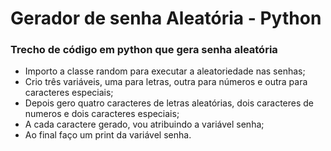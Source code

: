 # Gerador de senha Aleatória - Python

### Trecho de código em python que gera senha aleatória 

* Importo a classe random para executar a aleatoriedade nas senhas;
* Crio três variáveis, uma para letras, outra para números e outra para caracteres especiais;
* Depois gero quatro caracteres de letras aleatórias, dois caracteres de numeros e dois caracteres especiais;
* A cada caractere gerado, vou atribuindo a variável senha;
* Ao final faço um print da variável senha. 


